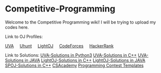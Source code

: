 # Competitive-Programming



Welcome to the Competitive Programming wiki! I will be trying to upload my codes here.

Link to OJ Profiles:

[UVA](https://uva.onlinejudge.org/index.php?option=com_onlinejudge&Itemid=20&page=show_authorstats&userid=757063) &nbsp; &nbsp; [Uhunt](http://uhunt.onlinejudge.org/id/757063) &nbsp; &nbsp;  [LightOJ](http://lightoj.com/volume_userstat.php?user_id=25822)  &nbsp; &nbsp;  [CodeForces](http://codeforces.com/profile/bass.exe)  &nbsp; &nbsp;  [HackerRank](https://www.hackerrank.com/Hibari)

Link to Solutions:
[UVA-Solutions in Python3](https://github.com/Adnatull/Competitive-Programming/tree/master/UVA%20Online%20Judge/Python) 
[UVA-Solutions in C++](https://github.com/Adnatull/Competitive-Programming/tree/master/UVA%20Online%20Judge/CPP)
[UVA-Solutions in JAVA](https://github.com/Adnatull/Competitive-Programming/tree/master/UVA%20Online%20Judge/JAVA)
[LightOJ-Solutions in C++](https://github.com/Adnatull/Competitive-Programming/tree/master/Light%20OJ/CPP)
[LightOJ-Solutions in JAVA](https://github.com/Adnatull/Competitive-Programming/tree/master/Light%20OJ/JAVA)
[SPOJ-Solutions in C++](https://github.com/Adnatull/Competitive-Programming/tree/master/SPOJ)
[CSAcademy](https://github.com/Adnatull/Competitive-Programming/tree/master/CSAcademy)
[Programming Contest Templates](https://github.com/Adnatull/Competitive-Programming/tree/master/Contest%20Template)

